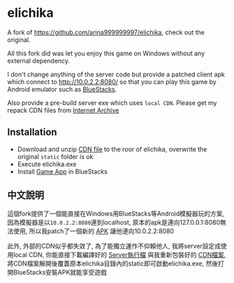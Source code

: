 # elichika
A fork of https://github.com/arina999999997/elichika, check out the original.

All this fork did was let you enjoy this game on Windows without any external dependency.

I don't change anything of the server code but provide a patched client apk which connect to http://10.0.2.2:8080/ so that you can play this game by Android emulator such as [BlueStacks](https://www.bluestacks.com/tw/index.html).

Also provide a pre-build server exe which uses `local CDN`. Please get my repack CDN files from [Internet Archive](https://archive.org/details/ll-sifas-local-cdn-data-elichika)

## Installation
- Download and unzip [CDN file](https://archive.org/details/ll-sifas-local-cdn-data-elichika) to the roor of elichika, overwrite the original `static` folder is ok
- Execute elichika.exe
- Install [Game App](https://github.com/Misora000/elichika/releases/download/BlueStacks_Client/LLAS_JP_3.12.0_10.0.2.2_8080_BlueStacks.apk) in BlueStacks


## 中文說明
這個fork提供了一個能直接在Windows用BlueStacks等Android模擬器玩的方案, 因為模擬器是以`10.0.2.2:8080`連到localhost, 原本的apk是連向127.0.0.1:8080無法使用, 所以我patch了一個新的 [APK](https://github.com/Misora000/elichika/releases/download/BlueStacks_Client/LLAS_JP_3.12.0_10.0.2.2_8080_BlueStacks.apk) 讓他連向10.0.2.2:8080  
  
此外, 外部的CDN似乎都失效了, 為了能獨立運作不仰賴他人, 我將server設定成使用local CDN, 你能直接下載編譯好的 [Server執行檔](https://github.com/Misora000/elichika/releases/download/BlueStacks_Client/elichika_win_x64.7z) 與我重新包裝好的 [CDN檔案](https://archive.org/details/ll-sifas-local-cdn-data-elichika), 將CDN檔案解開後覆蓋原本elichika目錄內的static即可啟動elichika.exe, 然後打開BlueStacks安裝APK就能享受遊戲

